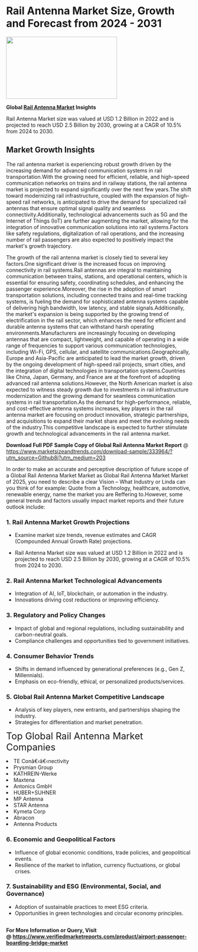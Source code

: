 <H1>Rail Antenna Market Size, Growth and Forecast from 2024 - 2031</H1><img class="aligncenter size-medium wp-image-584254" src="https://thirdeyenews.in/wp-content/uploads/2024/09/Global-Market-Research-300x168.jpeg" alt="" width="300" height="168" /><p><strong>Global&nbsp;<a href="https://www.marketsizeandtrends.com/download-sample/333964/?utm_source=Github8j?utm_medium=203">Rail Antenna Market</a> Insights</strong></p><p>Rail Antenna Market size was valued at USD 1.2 Billion in 2022 and is projected to reach USD 2.5 Billion by 2030, growing at a CAGR of 10.5% from 2024 to 2030.</p><p><h2>Market Growth Insights</h2> <p>The rail antenna market is experiencing robust growth driven by the increasing demand for advanced communication systems in rail transportation.With the growing need for efficient, reliable, and high-speed communication networks on trains and in railway stations, the rail antenna market is projected to expand significantly over the next few years.The shift toward modernizing rail infrastructure, coupled with the expansion of high-speed rail networks, is anticipated to drive the demand for specialized rail antennas that ensure optimal signal quality and seamless connectivity.Additionally, technological advancements such as 5G and the Internet of Things (IoT) are further augmenting the market, allowing for the integration of innovative communication solutions into rail systems.Factors like safety regulations, digitalization of rail operations, and the increasing number of rail passengers are also expected to positively impact the market's growth trajectory.</p> <p>The growth of the rail antenna market is closely tied to several key factors.One significant driver is the increased focus on improving connectivity in rail systems.Rail antennas are integral to maintaining communication between trains, stations, and operational centers, which is essential for ensuring safety, coordinating schedules, and enhancing the passenger experience.Moreover, the rise in the adoption of smart transportation solutions, including connected trains and real-time tracking systems, is fueling the demand for sophisticated antenna systems capable of delivering high bandwidth, low latency, and stable signals.Additionally, the market's expansion is being supported by the growing trend of electrification in the rail sector, which enhances the need for efficient and durable antenna systems that can withstand harsh operating environments.Manufacturers are increasingly focusing on developing antennas that are compact, lightweight, and capable of operating in a wide range of frequencies to support various communication technologies, including Wi-Fi, GPS, cellular, and satellite communications.Geographically, Europe and Asia-Pacific are anticipated to lead the market growth, driven by the ongoing development of high-speed rail projects, smart cities, and the integration of digital technologies in transportation systems.Countries like China, Japan, Germany, and France are at the forefront of adopting advanced rail antenna solutions.However, the North American market is also expected to witness steady growth due to investments in rail infrastructure modernization and the growing demand for seamless communication systems in rail transportation.As the demand for high-performance, reliable, and cost-effective antenna systems increases, key players in the rail antenna market are focusing on product innovation, strategic partnerships, and acquisitions to expand their market share and meet the evolving needs of the industry.This competitive landscape is expected to further stimulate growth and technological advancements in the rail antenna market.<p><span class=""><strong>Download Full PDF Sample Copy of Global Rail Antenna Market Report</strong> @ <a href="https://www.marketsizeandtrends.com/download-sample/333964/?utm_source=Github8j?utm_medium=203" target="_blank">https://www.marketsizeandtrends.com/download-sample/333964/?utm_source=Github8j?utm_medium=203</a></span></p><p>In order to make an accurate and perceptive description of future scope of a Global&nbsp;Rail Antenna Market Market as Global&nbsp;Rail Antenna Market Market of 2025, you need to describe a clear Vision &ndash; What Industry or Linda can you think of for example: Quote from a Technology, healthcare, automotive, renewable energy, name the market you are Reffering to.However, some general trends and factors usually impact market reports and their future outlook include:</p><h3>1.&nbsp;<strong>Rail Antenna Market Growth Projections</strong></h3><ul><li>Examine market size trends, revenue estimates and CAGR (Compounded Annual Growth Rate) projections.</li><li><p>Rail Antenna Market size was valued at USD 1.2 Billion in 2022 and is projected to reach USD 2.5 Billion by 2030, growing at a CAGR of 10.5% from 2024 to 2030.</p></li></ul><h3>2.&nbsp;<strong>Rail Antenna Market Technological Advancements</strong></h3><ul><li>Integration of AI, IoT, blockchain, or automation in the industry.</li><li>Innovations driving cost reductions or improving efficiency.</li></ul><h3>3.&nbsp;<strong>Regulatory and Policy Changes</strong></h3><ul><li>Impact of global and regional regulations, including sustainability and carbon-neutral goals.</li><li>Compliance challenges and opportunities tied to government initiatives.</li></ul><h3>4.&nbsp;<strong>Consumer Behavior Trends</strong></h3><ul><li>Shifts in demand influenced by generational preferences (e.g., Gen Z, Millennials).</li><li>Emphasis on eco-friendly, ethical, or personalized products/services.</li></ul><h3>5.&nbsp;<strong>Global Rail Antenna Market Competitive Landscape</strong></h3><ul><li>Analysis of key players, new entrants, and partnerships shaping the industry.</li><li>Strategies for differentiation and market penetration.</li></ul><p data-pm-slice="1 1 []"><span style="color: inherit; font-family: inherit; font-size: 25px;">Top Global Rail Antenna Market Companies</span></p><div class="" data-test-id=""><p><li>TE Conâ€‹â€‹nectivity</li><li> Prysmian Group</li><li> KATHREIN-Werke</li><li> Maxtena</li><li> Antonics GmbH</li><li> HUBER+SUHNER</li><li> MP Antenna</li><li> STAR Antenna</li><li> Kymeta Corp</li><li> Abracon</li><li> Antenna Products</li></p></div><h3>6.&nbsp;<strong>Economic and Geopolitical Factors</strong></h3><ul><li>Influence of global economic conditions, trade policies, and geopolitical events.</li><li>Resilience of the market to inflation, currency fluctuations, or global crises.</li></ul><h3>7.&nbsp;<strong>Sustainability and ESG (Environmental, Social, and Governance)</strong></h3><ul><li>Adoption of sustainable practices to meet ESG criteria.</li><li>Opportunities in green technologies and circular economy principles.</li></ul><h2><strong style="font-size: 14px;">For More Information or Query, Visit @&nbsp;</strong><a style="background-color: #ffffff; font-size: 14px;" href="https://www.marketsizeandtrends.com/report/rail-antenna-market/" target="_blank">https://www.verifiedmarketreports.com/product/airport-passenger-boarding-bridge-market</a></h2>